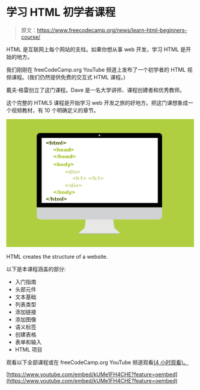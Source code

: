 # 学习 HTML 初学者课程

> 原文：<https://www.freecodecamp.org/news/learn-html-beginners-course/>

HTML 是互联网上每个网站的支柱。如果你想从事 web 开发，学习 HTML 是开始的地方。

我们刚刚在 freeCodeCamp.org YouTube 频道上发布了一个初学者的 HTML 视频课程。(我们仍然提供免费的交互式 HTML 课程。)

戴夫·格雷创立了这门课程。Dave 是一名大学讲师、课程创建者和优秀教师。

这个完整的 HTML5 课程是开始学习 web 开发之旅的好地方。把这门课想象成一个视频教材，有 10 个明确定义的章节。

![html-intro](img/323761950f57e72373108795eca80a65.png)

HTML creates the structure of a website.

以下是本课程涵盖的部分:

*   入门指南
*   头部元件
*   文本基础
*   列表类型
*   添加链接
*   添加图像
*   语义标签
*   创建表格
*   表单和输入
*   HTML 项目

观看以下全部课程或在 freeCodeCamp.org YouTube 频道观看[(4 小时观看)。](https://youtu.be/kUMe1FH4CHE)

[https://www.youtube.com/embed/kUMe1FH4CHE?feature=oembed](https://www.youtube.com/embed/kUMe1FH4CHE?feature=oembed)